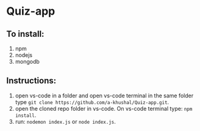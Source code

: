 # Quiz-app

## To install:
1. npm
2. nodejs
3. mongodb

## Instructions:
1. open vs-code in a folder and open vs-code terminal in the same folder type `git clone https://github.com/a-khushal/Quiz-app.git`.
2. open the cloned repo folder in vs-code. On vs-code terminal type: `npm install`.
3. run: `nodemon index.js` or `node index.js`.
